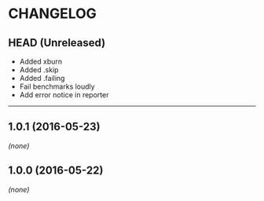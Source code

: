 CHANGELOG
=========

## HEAD (Unreleased)
* Added xburn
* Added .skip
* Added .failing
* Fail benchmarks loudly
* Add error notice in reporter

--------------------

## 1.0.1 (2016-05-23)
_(none)_

## 1.0.0 (2016-05-22)
_(none)_
